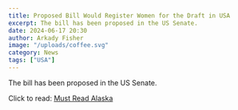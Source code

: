 ```yaml
---
title: Proposed Bill Would Register Women for the Draft in USA
excerpt: The bill has been proposed in the US Senate.
date: 2024-06-17 20:30
author: Arkady Fisher
image: "/uploads/coffee.svg"
category: News
tags: ["USA"]
---
```


The bill has been proposed in the US Senate.

Click to read: [Must Read Alaska](https://mustreadalaska.com/senators-push-selective-registration-for-women-in-national-defense-authorization-act/)
